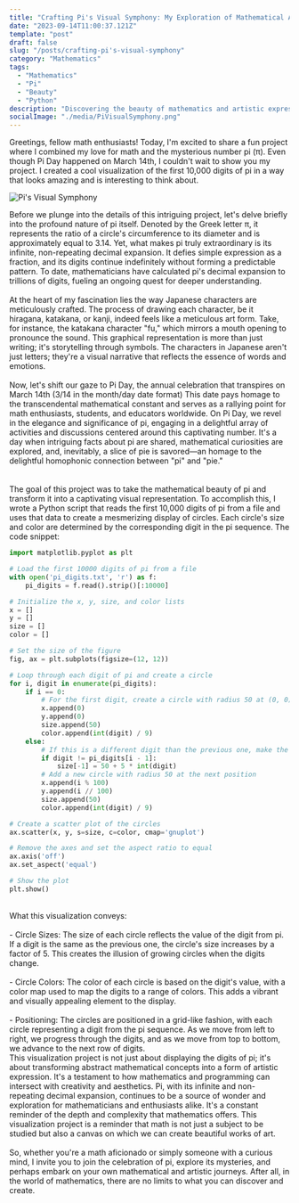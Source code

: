 ```yaml
---
title: "Crafting Pi's Visual Symphony: My Exploration of Mathematical Artistry"
date: "2023-09-14T11:00:37.121Z"
template: "post"
draft: false
slug: "/posts/crafting-pi's-visual-symphony"
category: "Mathematics"
tags:
  - "Mathematics"
  - "Pi"
  - "Beauty"
  - "Python"
description: "Discovering the beauty of mathematics and artistic expression in my attempt to create Pi's Visual Symphony"
socialImage: "./media/PiVisualSymphony.png"
---
```


Greetings, fellow math enthusiasts! Today, I'm excited to share a fun project where I combined my love for math and the mysterious number pi (π). Even though Pi Day happened on March 14th, I couldn't wait to show you my project. I created a cool visualization of the first 10,000 digits of pi in a way that looks amazing and is interesting to think about.

![Pi's Visual Symphony](/media/PiVisualSymphony.png)

Before we plunge into the details of this intriguing project, let's delve briefly into the profound nature of pi itself. Denoted by the Greek letter π, it represents the ratio of a circle's circumference to its diameter and is approximately equal to 3.14. Yet, what makes pi truly extraordinary is its infinite, non-repeating decimal expansion. It defies simple expression as a fraction, and its digits continue indefinitely without forming a predictable pattern. To date, mathematicians have calculated pi's decimal expansion to trillions of digits, fueling an ongoing quest for deeper understanding.<br/><br/>
At the heart of my fascination lies the way Japanese characters are meticulously crafted. The process of drawing each character, be it hiragana, katakana, or kanji, indeed feels like a meticulous art form. Take, for instance, the katakana character "fu," which mirrors a mouth opening to pronounce the sound. This graphical representation is more than just writing; it's storytelling through symbols. The characters in Japanese aren't just letters; they're a visual narrative that reflects the essence of words and emotions.
<br/><br/>
Now, let's shift our gaze to Pi Day, the annual celebration that transpires on March 14th (3/14 in the month/day date format) This date pays homage to the transcendental mathematical constant and serves as a rallying point for math enthusiasts, students, and educators worldwide. On Pi Day, we revel in the elegance and significance of pi, engaging in a delightful array of activities and discussions centered around this captivating number. It's a day when intriguing facts about pi are shared, mathematical curiosities are explored, and, inevitably, a slice of pie is savored—an homage to the delightful homophonic connection between "pi" and "pie."<br/><br/>
<br/>
The goal of this project was to take the mathematical beauty of pi and transform it into a captivating visual representation. To accomplish this, I wrote a Python script that reads the first 10,000 digits of pi from a file and uses that data to create a mesmerizing display of circles. Each circle's size and color are determined by the corresponding digit in the pi sequence.
The code snippet:
``` Python
import matplotlib.pyplot as plt

# Load the first 10000 digits of pi from a file
with open('pi_digits.txt', 'r') as f:
    pi_digits = f.read().strip()[:10000]

# Initialize the x, y, size, and color lists
x = []
y = []
size = []
color = []

# Set the size of the figure
fig, ax = plt.subplots(figsize=(12, 12))

# Loop through each digit of pi and create a circle
for i, digit in enumerate(pi_digits):
    if i == 0:
        # For the first digit, create a circle with radius 50 at (0, 0)
        x.append(0)
        y.append(0)
        size.append(50)
        color.append(int(digit) / 9)
    else:
        # If this is a different digit than the previous one, make the previous circle bigger
        if digit != pi_digits[i - 1]:
            size[-1] = 50 + 5 * int(digit)
        # Add a new circle with radius 50 at the next position
        x.append(i % 100)
        y.append(i // 100)
        size.append(50)
        color.append(int(digit) / 9)

# Create a scatter plot of the circles
ax.scatter(x, y, s=size, c=color, cmap='gnuplot')

# Remove the axes and set the aspect ratio to equal
ax.axis('off')
ax.set_aspect('equal')

# Show the plot
plt.show()
```
<br/>
What this visualization conveys:
<br/><br/>
- Circle Sizes: The size of each circle reflects the value of the digit from pi. If a digit is the same as the previous one, the circle's size increases by a factor of 5. This creates the illusion of growing circles when the digits change.
<br/><br/>
- Circle Colors: The color of each circle is based on the digit's value, with a color map used to map the digits to a range of colors. This adds a vibrant and visually appealing element to the display.
<br/><br/>
- Positioning: The circles are positioned in a grid-like fashion, with each circle representing a digit from the pi sequence. As we move from left to right, we progress through the digits, and as we move from top to bottom, we advance to the next row of digits.

<br/>
This visualization project is not just about displaying the digits of pi; it's about transforming abstract mathematical concepts into a form of artistic expression. It's a testament to how mathematics and programming can intersect with creativity and aesthetics. Pi, with its infinite and non-repeating decimal expansion, continues to be a source of wonder and exploration for mathematicians and enthusiasts alike. It's a constant reminder of the depth and complexity that mathematics offers. This visualization project is a reminder that math is not just a subject to be studied but also a canvas on which we can create beautiful works of art.
<br/><br/>
So, whether you're a math aficionado or simply someone with a curious mind, I invite you to join the celebration of pi, explore its mysteries, and perhaps embark on your own mathematical and artistic journeys. After all, in the world of mathematics, there are no limits to what you can discover and create.
<br/><br/>
